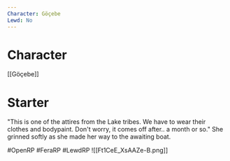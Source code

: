 ```yaml
---
Character: Göçebe
Lewd: No
---
```

# Character
[[Göçebe]]

# Starter
"This is one of the attires from the Lake tribes. We have to wear their clothes and bodypaint. Don't worry, it comes off after.. a month or so." She grinned softly as she made her way to the awaiting boat.

#OpenRP #FeraRP #LewdRP
![[Ft1CeE_XsAAZe-B.png]]